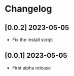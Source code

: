 # Changelog

## [0.0.2] 2023-05-05

- Fix the install script

## [0.0.1] 2023-05-05

- First alpha release
